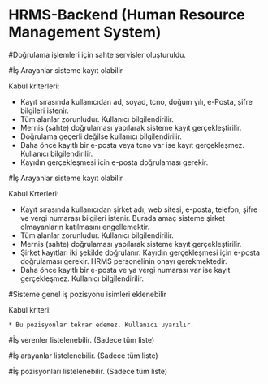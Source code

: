  # HRMS-Backend (Human Resource Management System)

#Doğrulama işlemleri için sahte servisler oluşturuldu.

#İş Arayanlar sisteme kayıt olabilir

 Kabul kriterleri:

  * Kayıt sırasında kullanıcıdan ad, soyad, tcno, doğum yılı, e-Posta, şifre bilgileri istenir.
  * Tüm alanlar zorunludur. Kullanıcı bilgilendirilir.
  * Mernis (sahte) doğrulaması yapılarak sisteme kayıt gerçekleştirilir.
  * Doğrulama geçerli değilse kullanıcı bilgilendirilir.
  * Daha önce kayıtlı bir e-posta veya tcno var ise kayıt gerçekleşmez. Kullanıcı bilgilendirilir.
  * Kayıdın gerçekleşmesi için e-posta doğrulaması gerekir.

#İş Arayanlar sisteme kayıt olabilir

  Kabul Krterleri:
  
   * Kayıt sırasında kullanıcıdan şirket adı, web sitesi, e-posta, telefon, şifre ve vergi numarası bilgileri istenir.
    Burada amaç sisteme şirket olmayanların katılmasını engellemektir.
   * Tüm alanlar zorunludur. Kullanıcı bilgilendirilir.
   * Mernis (sahte) doğrulaması yapılarak sisteme kayıt gerçekleştirilir.
   * Şirket kayıtları iki şekilde doğrulanır. Kayıdın gerçekleşmesi için e-posta doğrulaması gerekir. HRMS personelinin onayı gerekmektedir.
   * Daha önce kayıtlı bir e-posta ve ya vergi numarası var ise kayıt gerçekleşmez. Kullanıcı bilgilendirilir.
   
#Sisteme genel iş pozisyonu isimleri eklenebilir

  Kabul kriteri:
  
    * Bu pozisyonlar tekrar edemez. Kullanıcı uyarılır.
 
#İş verenler listelenebilir. (Sadece tüm liste)

#İş arayanlar listelenebilir. (Sadece tüm liste)

#İş pozisyonları listelenebilir. (Sadece tüm liste)
